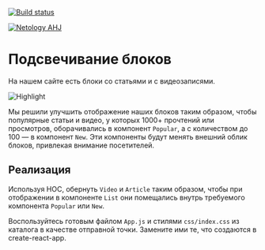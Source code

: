 [![Build status](https://ci.appveyor.com/api/projects/status/redtte3xsncrydov/branch/main?svg=true)](https://ci.appveyor.com/project/natalia-smyslova/hoc-highlight/branch/main)

[![Netology AHJ](https://github.com/natalia-smyslova/hoc-highlight/actions/workflows/web.yml/badge.svg)](https://github.com/natalia-smyslova/hoc-highlight/actions/workflows/web.yml)

Подсвечивание блоков
===

На нашем сайте есть блоки со статьями и с видеозаписями. 

![Highlight](https://github.com/natalia-smyslova/ra16-homeworks/raw/master/hoc/highlight/assets/highlight.png)

Мы решили улучшить отображение наших блоков таким образом, чтобы популярные статьи и видео, у которых 1000+ прочтений или просмотров,
оборачивались в компонент `Popular`, а с количеством до 100 — в компонент `New`. Эти компоненты будут менять внешний облик блоков, привлекая внимание посетителей.

## Реализация

Используя HOC, обернуть `Video` и `Article` таким образом, чтобы при отображении в компоненте `List` они помещались внутрь требуемого компонента `Popular` или `New`.

Воспользуйтесь готовым файлом `App.js` и стилями `css/index.css` из каталога в качестве отправной точки. Замените ими те, что создаются в create-react-app.

